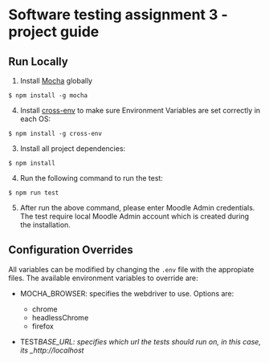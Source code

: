 # Software testing assignment 3 - project guide

## Run Locally

1. Install [Mocha](http://mochajs.org) globally

```
$ npm install -g mocha
```

4. Install [cross-env](https://www.npmjs.com/package/cross-env) to make sure Environment Variables are set correctly in each OS:

```
$ npm install -g cross-env
```

3. Install all project dependencies:

```
$ npm install
```

4. Run the following command to run the test:

```
$ npm run test
```

5. After run the above command, please enter Moodle Admin credentials. The test require local Moodle Admin account which is created during the installation.

## Configuration Overrides

All variables can be modified by changing the `.env` file with the appropiate files. The available environment variables to override are:

- MOCHA_BROWSER: specifies the webdriver to use. Options are:

  - chrome
  - headlessChrome
  - firefox

- TEST*BASE_URL: specifies which url the tests should run on, in this case, its \_http://localhost*
